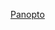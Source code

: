 [Panopto](https://uniofbath.cloud.panopto.eu/Panopto/Pages/Viewer.aspx?id=b8b287fa-9cb0-4571-bda9-acc1010a3125)
